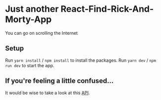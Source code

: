 # Just another React-Find-Rick-And-Morty-App
You can go on scrolling the Internet

## Setup

Run `yarn install` / `npm install` to install the packages.
Run `yarn dev` / `npm run dev` to start the app.

## If you're feeling a little confused...
It would be wise to take a look at this [API](https://rickandmortyapi.com/documentation/ "Rick and Morty API").
